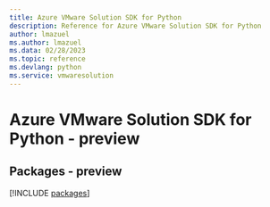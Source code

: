 ```yaml
---
title: Azure VMware Solution SDK for Python
description: Reference for Azure VMware Solution SDK for Python
author: lmazuel
ms.author: lmazuel
ms.data: 02/28/2023
ms.topic: reference
ms.devlang: python
ms.service: vmwaresolution
---
```

# Azure VMware Solution SDK for Python - preview
## Packages - preview
[!INCLUDE [packages](vmware-solution-index.md)]